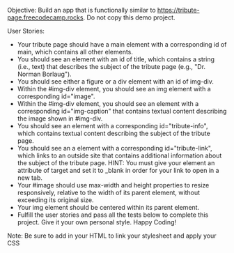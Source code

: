 Objective: Build an app that is functionally similar to https://tribute-page.freecodecamp.rocks. Do not copy this demo project.

User Stories:
* Your tribute page should have a main element with a corresponding id of main, which contains all other elements.
* You should see an element with an id of title, which contains a string (i.e., text) that describes the subject of the tribute page (e.g., "Dr. Norman Borlaug").
* You should see either a figure or a div element with an id of img-div.
* Within the #img-div element, you should see an img element with a corresponding id="image".
* Within the #img-div element, you should see an element with a corresponding id="img-caption" that contains textual content describing the image shown in #img-div.
* You should see an element with a corresponding id="tribute-info", which contains textual content describing the subject of the tribute page.
* You should see an a element with a corresponding id="tribute-link", which links to an outside site that contains additional information about the subject of the tribute page. HINT: You must give your element an attribute of target and set it to _blank in order for your link to open in a new tab.
* Your #image should use max-width and height properties to resize responsively, relative to the width of its parent element, without exceeding its original size.
* Your img element should be centered within its parent element.
* Fulfill the user stories and pass all the tests below to complete this project. Give it your own personal style. Happy Coding!

Note: Be sure to add <link rel="stylesheet" href="styles.css"> in your HTML to link your stylesheet and apply your CSS

